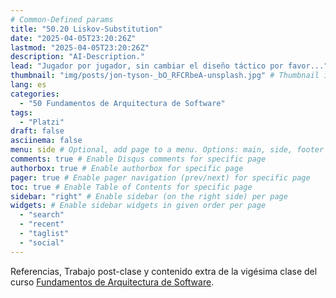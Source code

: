 ```yaml
---
# Common-Defined params
title: "50.20 Liskov-Substitution"
date: "2025-04-05T23:20:26Z"
lastmod: "2025-04-05T23:20:26Z"
description: "AI-Description."
lead: "Jugador por jugador, sin cambiar el diseño táctico por favor..." # Lead text
thumbnail: "img/posts/jon-tyson-_bO_RFCRbeA-unsplash.jpg" # Thumbnail image
lang: es
categories:
  - "50 Fundamentos de Arquitectura de Software"
tags:
  - "Platzi"
draft: false
asciinema: false
menu: side # Optional, add page to a menu. Options: main, side, footer
comments: true # Enable Disqus comments for specific page
authorbox: true # Enable authorbox for specific page
pager: true # Enable pager navigation (prev/next) for specific page
toc: true # Enable Table of Contents for specific page
sidebar: "right" # Enable sidebar (on the right side) per page
widgets: # Enable sidebar widgets in given order per page
  - "search"
  - "recent"
  - "taglist"
  - "social"
---
```


Referencias, Trabajo post-clase y contenido extra de la vigésima clase del curso [Fundamentos de Arquitectura de Software](https://platzi.com/). 

<!--more-->


